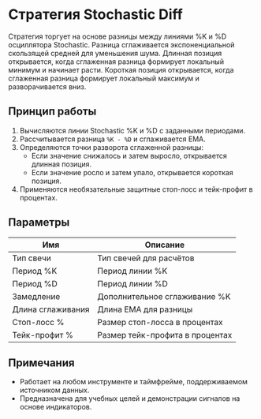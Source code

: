 # Стратегия Stochastic Diff

Стратегия торгует на основе разницы между линиями %K и %D осциллятора Stochastic. Разница сглаживается экспоненциальной скользящей средней для уменьшения шума. Длинная позиция открывается, когда сглаженная разница формирует локальный минимум и начинает расти. Короткая позиция открывается, когда сглаженная разница формирует локальный максимум и разворачивается вниз.

## Принцип работы

1. Вычисляются линии Stochastic %K и %D с заданными периодами.
2. Рассчитывается разница `%K - %D` и сглаживается EMA.
3. Определяются точки разворота сглаженной разницы:
   - Если значение снижалось и затем выросло, открывается длинная позиция.
   - Если значение росло и затем упало, открывается короткая позиция.
4. Применяются необязательные защитные стоп-лосс и тейк-профит в процентах.

## Параметры

| Имя | Описание |
| --- | --- |
| Тип свечи | Тип свечей для расчётов |
| Период %K | Период линии %K |
| Период %D | Период линии %D |
| Замедление | Дополнительное сглаживание %K |
| Длина сглаживания | Длина EMA для разницы |
| Стоп-лосс % | Размер стоп-лосса в процентах |
| Тейк-профит % | Размер тейк-профита в процентах |

## Примечания

- Работает на любом инструменте и таймфрейме, поддерживаемом источником данных.
- Предназначена для учебных целей и демонстрации сигналов на основе индикаторов.
